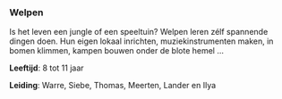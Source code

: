 ### Welpen
Is het leven een jungle of een speeltuin? Welpen leren zélf spannende dingen doen. Hun eigen lokaal inrichten, muziekinstrumenten maken, in bomen klimmen, kampen bouwen onder de blote hemel ...

**Leeftijd**: 8 tot 11 jaar

**Leiding**: Warre, Siebe, Thomas, Meerten, Lander en Ilya
